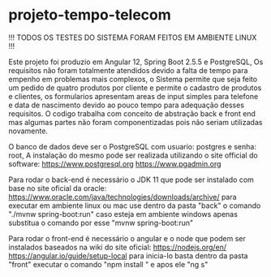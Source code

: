 # projeto-tempo-telecom

!!! TODOS OS TESTES DO SISTEMA FORAM FEITOS EM AMBIENTE LINUX !!!

Este projeto foi produzio em Angular 12, Spring Boot 2.5.5 e PostgreSQL, Os requisitos não foram totalmente atendidos devido a falta de tempo para empenho em problemas mais complexos, o Sistema permite que seja feito um pedido de quatro produtos por cliente e permite o cadastro de produtos e clientes, os formularios apresentam areas de input simples para telefone e data de nascimento devido ao pouco tempo para adequação desses requisitos. O codigo trabalha com conceito de abstração back e front end mas algumas partes não foram componentizadas pois não seriam utilizadas novamente.

O banco de dados deve ser o PostgreSQL com usuario: postgres e senha: root, A instalação do mesmo pode ser realizada utilizando o site official do software:
https://www.postgresql.org
https://www.pgadmin.org

Para rodar o back-end é necessário o JDK 11 que pode ser instalado com base no site oficial da oracle:
https://www.oracle.com/java/technologies/downloads/archive/
para executar em ambiente linux ou mac use dentro da pasta "back" o comando "./mvnw spring-boot:run"
caso esteja em ambiente windows apenas substitua o comando por esse "mvnw spring-boot:run"

Para rodar o front-end é necessário o angular e o node que podem ser instalados baseados na wiki do site oficial:
https://nodejs.org/en/
https://angular.io/guide/setup-local
para inicia-lo basta dentro da pasta "front" executar o comando "npm install " e apos ele "ng s"
